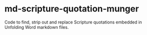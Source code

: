 # md-scripture-quotation-munger
Code to find, strip out and replace Scripture quotations embedded in Unfolding Word markdown files.
